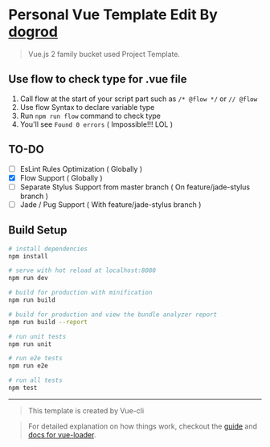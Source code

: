 # Personal Vue Template Edit By [dogrod](https://github.com/dogrod)
> Vue.js 2 family bucket used Project Template.

## Use flow to check type for .vue file

1. Call flow at the start of your script part such as ``` /* @flow */ ``` or ``` // @flow ```
2. Use flow Syntax to declare variable type
3. Run ``` npm run flow ``` command to check type
4. You'll see ``` Found 0 errors ``` ( Impossible!!! LOL )

## TO-DO

- [ ] EsLint Rules Optimization ( Globally )
- [x] Flow Support ( Globally )
- [ ] Separate Stylus Support from master branch ( On feature/jade-stylus branch )
- [ ] Jade / Pug Support ( With feature/jade-stylus branch )

## Build Setup

``` bash
# install dependencies
npm install

# serve with hot reload at localhost:8080
npm run dev

# build for production with minification
npm run build

# build for production and view the bundle analyzer report
npm run build --report

# run unit tests
npm run unit

# run e2e tests
npm run e2e

# run all tests
npm test
```
---
> This template is created by Vue-cli

> For detailed explanation on how things work, checkout the [guide](http://vuejs-templates.github.io/webpack/) and [docs for vue-loader](http://vuejs.github.io/vue-loader).
